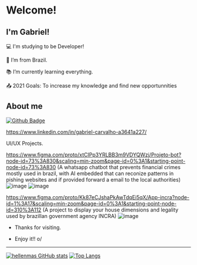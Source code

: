# Welcome!

 

## I'm Gabriel!

 

:computer: I'm studying to be Developer!

:house_with_garden: I’m from Brazil.

:books: I’m currently learning everything.

:outbox_tray: 2021 Goals: To increase my knowledge and find new opportunnities

 

## About me

[![Github Badge](https://img.shields.io/badge/-Github-000?style=flat-square&logo=Github&logoColor=white&link=https://github.com/Bieloca123)](https://github.com/Bieloca123https://github.com/Bieloca123)

https://www.linkedin.com/in/gabriel-carvalho-a3641a227/

UI/UX Projects.

https://www.figma.com/proto/xtCIPp3YRLBB3m9VDYQWzj/Projeto-bot?node-id=73%3A830&scaling=min-zoom&page-id=0%3A1&starting-point-node-id=73%3A830
(A whatsapp chatbot that prevents financial crimes mostly used in brazil, with AI embedded that can reconize patterns in pishing websites and if provided forward a email to the local authorities)
![image](https://user-images.githubusercontent.com/91221510/146826633-653df04f-c83d-4813-ba56-089d29abf7c9.png)
![image](https://user-images.githubusercontent.com/91221510/146826659-7c9eea79-ef97-4042-9389-0336f132271f.png)


https://www.figma.com/proto/Kk87eCJshaPkAwTdqEi5qX/App-incra?node-id=1%3A17&scaling=min-zoom&page-id=0%3A1&starting-point-node-id=310%3A112
(A project to display your house dimensions and legality used by brazilIan government agency INCRA)
![image](https://user-images.githubusercontent.com/91221510/146826382-f8e0a864-d5ff-487b-8aaa-ed999bbeeeb7.png)



- Thanks for visiting.

- Enjoy it!! o/

----------------------------------------------------------------------------------
[![hellenmas GitHub stats](https://github-readme-stats.vercel.app/api?username=Bieloca123)](https://github.com/Bieloca123/github-readme-stats)
[![Top Langs](https://github-readme-stats.vercel.app/api/top-langs/?username=Bieloca123)](https://github.com/Bieloca123/github-readme-stats)



